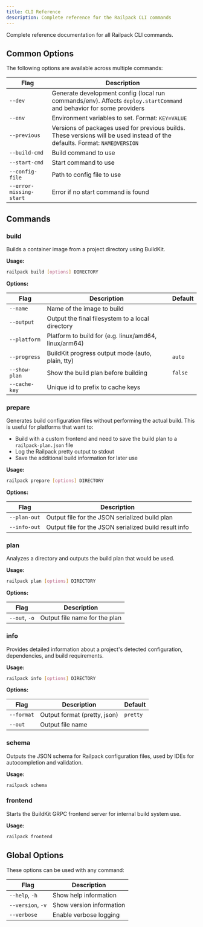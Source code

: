 ```yaml
---
title: CLI Reference
description: Complete reference for the Railpack CLI commands
---
```


Complete reference documentation for all Railpack CLI commands.

## Common Options

The following options are available across multiple commands:

| Flag                    | Description                                                                                                                |
| ----------------------- | -------------------------------------------------------------------------------------------------------------------------- |
| `--dev`                 | Generate development config (local run commands/env). Affects `deploy.startCommand` and behavior for some providers        |
| `--env`                 | Environment variables to set. Format: `KEY=VALUE`                                                                          |
| `--previous`            | Versions of packages used for previous builds. These versions will be used instead of the defaults. Format: `NAME@VERSION` |
| `--build-cmd`           | Build command to use                                                                                                       |
| `--start-cmd`           | Start command to use                                                                                                       |
| `--config-file`         | Path to config file to use                                                                                                 |
| `--error-missing-start` | Error if no start command is found                                                                                         |

## Commands

### build

Builds a container image from a project directory using BuildKit.

**Usage:**

```bash
railpack build [options] DIRECTORY
```

**Options:**

| Flag          | Description                                           | Default |
| ------------- | ----------------------------------------------------- | ------- |
| `--name`      | Name of the image to build                            |         |
| `--output`    | Output the final filesystem to a local directory      |         |
| `--platform`  | Platform to build for (e.g. linux/amd64, linux/arm64) |         |
| `--progress`  | BuildKit progress output mode (auto, plain, tty)      | `auto`  |
| `--show-plan` | Show the build plan before building                   | `false` |
| `--cache-key` | Unique id to prefix to cache keys                     |         |

### prepare

Generates build configuration files without performing the actual build. This is
useful for platforms that want to:

- Build with a custom frontend and need to save the build plan to a
  `railpack-plan.json` file
- Log the Railpack pretty output to stdout
- Save the additional build information for later use

**Usage:**

```bash
railpack prepare [options] DIRECTORY
```

**Options:**

| Flag         | Description                                           |
| ------------ | ----------------------------------------------------- |
| `--plan-out` | Output file for the JSON serialized build plan        |
| `--info-out` | Output file for the JSON serialized build result info |

### plan

Analyzes a directory and outputs the build plan that would be used.

**Usage:**

```bash
railpack plan [options] DIRECTORY
```

**Options:**

| Flag          | Description                   |
| ------------- | ----------------------------- |
| `--out`, `-o` | Output file name for the plan |

### info

Provides detailed information about a project's detected configuration,
dependencies, and build requirements.

**Usage:**

```bash
railpack info [options] DIRECTORY
```

**Options:**

| Flag       | Description                  | Default  |
| ---------- | ---------------------------- | -------- |
| `--format` | Output format (pretty, json) | `pretty` |
| `--out`    | Output file name             |          |

### schema

Outputs the JSON schema for Railpack configuration files, used by IDEs for
autocompletion and validation.

**Usage:**

```bash
railpack schema
```

### frontend

Starts the BuildKit GRPC frontend server for internal build system use.

**Usage:**

```bash
railpack frontend
```

## Global Options

These options can be used with any command:

| Flag              | Description              |
| ----------------- | ------------------------ |
| `--help`, `-h`    | Show help information    |
| `--version`, `-v` | Show version information |
| `--verbose`       | Enable verbose logging   |
